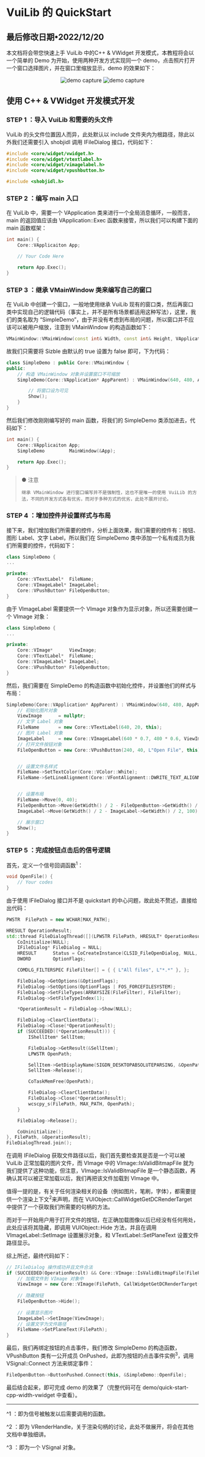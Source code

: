 # VuiLib 的 QuickStart
最后修改日期•2022/12/20
-------
本文档将会带您快速上手 VuiLib 中的C++ & VWidget 开发模式，本教程将会以一个简单的 Demo 为开始，使用两种开发方式实现同一个 demo，点击照片打开一个窗口选择图片，并在窗口里缩放显示，demo 的效果如下：
<div align="center">
<img alt="demo capture" src="../resource/quickstart/demo-capture-1.png">
</img>

<img alt="demo capture" src="../resource/quickstart/demo-capture-2.png">
</img>
</div>

## 使用 C++ & VWidget 开发模式开发
### STEP 1 ：导入 VuiLib 和需要的头文件
VuiLib 的头文件位置因人而异，此处默认以 include 文件夹内为根路径，除此以外我们还需要引入 shobjidl 调用 IFileDialog 接口，代码如下：
```CPP
#include <core/widget/vwidget.h>
#include <core/widget/vtextlabel.h>
#include <core/widget/vimagelabel.h>
#include <core/widget/vpushbutton.h>

#include <shobjidl.h>
```

### STEP 2 ：编写 main 入口
在 VuiLib 中，需要一个 VApplication 类来进行一个全局消息循环，一般而言，main 的返回值应该由 VApplication::Exec 函数来接管，所以我们可以构建下面的 main 函数框架：
```CPP
int main() {
    Core::VApplicaiton App;

    // Your Code Here

    return App.Exec();
}
```

### STEP 3 ：继承 VMainWindow 类来编写自己的窗口
在 VuiLib 中创建一个窗口，一般地使用继承 VuiLib 现有的窗口类，然后再窗口类中实现自己的逻辑代码（事实上，并不是所有场景都适用这种写法），这里，我们的类名取为 “SimpleDemo”，由于并没有考虑到布局的问题，所以窗口并不应该可以被用户缩放，注意到 VMainWindow 的构造函数如下：
```CPP
VMainWindow::VMainWindow(const int& Width, const int& Height, VApplication* Parent, const bool& Sizble = true)
```
故我们只需要将 Sizble 由默认的 true 设置为 false 即可，下为代码：
```CPP
class SimpleDemo : public Core::VMainWindow {
public:
    // 构造 VMainWindow 对象并设置窗口不可缩放
    SimpleDemo(Core::VApplication* AppParent) : VMainWindow(640, 480, AppParent, false) {

        // 将窗口设为可见
        Show();
    }
}
```
然后我们修改刚刚编写好的 main 函数，将我们的 SimpleDemo 类添加进去，代码如下：
```CPP
int main() {
    Core::VApplicaiton App;
    SimpleDemo         MainWindow(&App);

    return App.Exec();
}
```
> ● 注意
> 
>     继承 VMainWindow 进行窗口编写并不是强制性，这也不是唯一的使用 VuiLib 的方法，不同的开发方式各有优劣，而对于多种方式的优劣，此处不展开讨论。
### STEP 4 ：增加控件并设置样式与布局
接下来，我们增加我们所需要的控件，分析上面效果，我们需要的控件有：按钮、图形 Label、文字 Label，所以我们在 SimpleDemo 类中添加一个私有成员为我们所需要的控件，代码如下：
```CPP
class SimpleDemo {
...

private:
    Core::VTextLabel*  FileName;
    Core::VImageLabel* ImageLabel;
    Core::VPushButton* FileOpenButton;
}
```
由于 VImageLabel 需要提供一个 VImage 对象作为显示对象，所以还需要创建一个 VImage 对象：
```CPP
class SimpleDemo {
...

private:
    Core::VImage*      ViewImage;
    Core::VTextLabel*  FileName;
    Core::VImageLabel* ImageLabel;
    Core::VPushButton* FileOpenButton;
}
```
然后，我们需要在 SimpleDemo 的构造函数中初始化控件，并设置他们的样式与布局：
```CPP
SimpleDemo(Core::VApplication* AppParent) : VMainWindow(640, 480, AppParent, false) {
    // 初始化图片对象
	ViewImage	   = nullptr;
    // 文字 Label 对象
	FileName	   = new Core::VTextLabel(640, 20, this);
    // 图片 Label 对象
	ImageLabel	   = new Core::VImageLabel(640 * 0.7, 480 * 0.6, ViewImage, this);
    // 打开文件按钮对象
	FileOpenButton = new Core::VPushButton(240, 40, L"Open File", this);


    // 设置文件名样式
	FileName->SetTextColor(Core::VColor::White);                                    // 字体颜色为白
	FileName->SetLineAlignment(Core::VFontAlignment::DWRITE_TEXT_ALIGNMENT_CENTER); // 文字居中


    // 设置布局
	FileName->Move(0, 40);
	FileOpenButton->Move(GetWidth() / 2 - FileOpenButton->GetWidth() / 2, GetHeight() / 2 - FileOpenButton->GetHeight() / 2);
	ImageLabel->Move(GetWidth() / 2 - ImageLabel->GetWidth() / 2, 100);

    // 展示窗口
	Show();
}
```
### STEP 5 ：完成按钮点击后的信号逻辑
首先，定义一个信号回调函数<sup>1</sup>：
```CPP
void OpenFile() {
    // Your codes
}
```
由于使用 IFileDialog 接口并不是 quickstart 的中心问题，故此处不赘述，直接给出代码：
```CPP
PWSTR  FilePath = new WCHAR[MAX_PATH];

HRESULT OperationResult;
std::thread FileDialogThread([](LPWSTR FilePath, HRESULT* OperationResult) -> void {
    CoInitialize(NULL);
    IFileDialog* FileDialog = NULL;
    HRESULT	     Status = CoCreateInstance(CLSID_FileOpenDialog, NULL, CLSCTX_INPROC_SERVER, IID_PPV_ARGS(&FileDialog));
    DWORD		 OptionFlags;

    COMDLG_FILTERSPEC FileFilter[] = { { L"All files", L"*.*" }, };

    FileDialog->GetOptions(&OptionFlags);
    FileDialog->SetOptions(OptionFlags | FOS_FORCEFILESYSTEM);
    FileDialog->SetFileTypes(ARRAYSIZE(FileFilter), FileFilter);
    FileDialog->SetFileTypeIndex(1);

    *OperationResult = FileDialog->Show(NULL);

    FileDialog->ClearClientData();
    FileDialog->Close(*OperationResult);
    if (SUCCEEDED((*OperationResult))) {
        IShellItem* SellItem;

        FileDialog->GetResult(&SellItem);
        LPWSTR OpenPath;

        SellItem->GetDisplayName(SIGDN_DESKTOPABSOLUTEPARSING, &OpenPath);
        SellItem->Release();

        CoTaskMemFree(OpenPath);

        FileDialog->ClearClientData();
        FileDialog->Close(*OperationResult);
        wcscpy_s(FilePath, MAX_PATH, OpenPath);
    }

    FileDialog->Release();

    CoUninitialize();
}, FilePath, &OperationResult);
FileDialogThread.join();
```
在调用 IFileDialog 获取文件路径以后，我们首先要检查其是否是一个可以被 VuiLib 正常加载的图片文件，而 VImage 中的 VImage::IsValidBitmapFile 就为我们提供了这种功能，但注意，VImage::IsValidBitmapFile 是一个静态函数，再确认其可以被正常加载以后，我们再把该文件加载到 VImage 中。

值得一提的是，有关于任何渲染相关的设备（例如图片，笔刷，字体），都需要提供一个渲染上下文<sup>2</sup>来声明，而在 VUIObject::CallWidgetGetDCRenderTarget 中提供了一个获取我们所需要的句柄的方法。

而对于一开始用户用于打开文件的按钮，在正确加载图像以后已经没有任何用处，此处应该将其隐藏，即调用 VUIObject::Hide 方法，并且在调用 VImageLabel::SetImage 设置展示对象，和 VTextLabel::SetPlaneText 设置文件路径显示。

综上所述，最终代码如下：
```CPP
// IFileDialog 操作成功并且文件合法
if (SUCCEEDED(OperationResult) && Core::VImage::IsValidBitmapFile(FilePath)) {
    // 加载文件到 VImage 对象中
	ViewImage = new Core::VImage(FilePath, CallWidgetGetDCRenderTarget());
	
    // 隐藏按钮
	FileOpenButton->Hide();
	
    // 设置显示图片
	ImageLabel->SetImage(ViewImage);
    // 设置文字为文件路径
	FileName->SetPlaneText(FilePath);
}
```
最后，我们再绑定按钮的点击事件，我们修改 SimpleDemo 的构造函数，VPushButton 类有一公开成员 OnPushed，此即为按钮的点击事件实例<sup>3</sup>，调用 VSignal::Connect 方法来绑定事件：
```CPP
FileOpenButton->ButtonPushed.Connect(this, &SimpleDemo::OpenFile);
```
最后结合起来，即可完成 demo 的效果了（完整代码可在 demo/quick-start-cpp-width-vwidget 中查看）。
______________________
^1 ：即为信号被触发以后需要调用的函数。

^2 ：即为 VRenderHandle，关于渲染句柄的讨论，此处不做展开，将会在其他文档中单独细讲。

^3 ：即为一个 VSignal 对象。